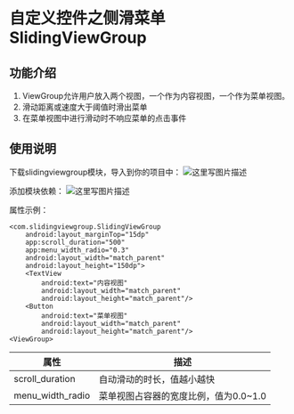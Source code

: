 # 自定义控件之侧滑菜单SlidingViewGroup

## 功能介绍
1. ViewGroup允许用户放入两个视图，一个作为内容视图，一个作为菜单视图。
2. 滑动距离或速度大于阈值时滑出菜单
3. 在菜单视图中进行滑动时不响应菜单的点击事件

## 使用说明
下载slidingviewgroup模块，导入到你的项目中：
![这里写图片描述](https://img-blog.csdn.net/20180824005335538?watermark/2/text/aHR0cHM6Ly9ibG9nLmNzZG4ubmV0L21pbmdDMDc1OA==/font/5a6L5L2T/fontsize/400/fill/I0JBQkFCMA==/dissolve/70)

添加模块依赖：
![这里写图片描述](https://img-blog.csdn.net/20180824005342359?watermark/2/text/aHR0cHM6Ly9ibG9nLmNzZG4ubmV0L21pbmdDMDc1OA==/font/5a6L5L2T/fontsize/400/fill/I0JBQkFCMA==/dissolve/70)

属性示例：
```
<com.slidingviewgroup.SlidingViewGroup
	android:layout_marginTop="15dp"
	app:scroll_duration="500"
	app:menu_width_radio="0.3"
	android:layout_width="match_parent"
	android:layout_height="150dp">
	<TextView
		android:text="内容视图"
		android:layout_width="match_parent"
		android:layout_height="match_parent"/>
	<Button
		android:text="菜单视图"
		android:layout_width="match_parent"
		android:layout_height="match_parent"/>
<ViewGroup>
```

属性 | 描述
---|---
scroll_duration | 自动滑动的时长，值越小越快
menu_width_radio | 菜单视图占容器的宽度比例，值为0.0~1.0

